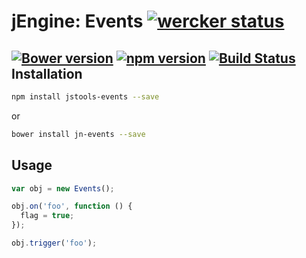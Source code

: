 jEngine: Events [![wercker status](https://app.wercker.com/status/54d5da14c71194ac8b5a8b1828a61ce3/s "wercker status")](https://app.wercker.com/project/bykey/54d5da14c71194ac8b5a8b1828a61ce3)
===============
[![Bower version](https://badge.fury.io/bo/jstools-events.svg)](http://badge.fury.io/bo/jstools-events)
[![npm version](https://badge.fury.io/js/jstools-events.svg)](http://badge.fury.io/js/jstools-events)
[![Build Status](https://travis-ci.org/jstools/events.svg?branch=master)](https://travis-ci.org/jstools/events)
Installation
------------
``` sh
npm install jstools-events --save
```
or
``` sh
bower install jn-events --save
```
Usage
-----
``` js
var obj = new Events();

obj.on('foo', function () {
  flag = true;
});

obj.trigger('foo');
```
